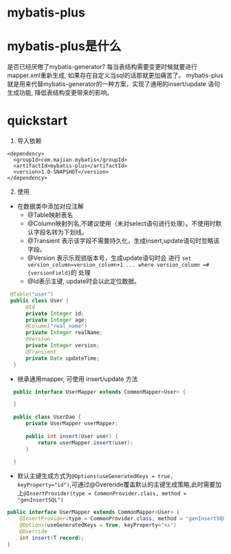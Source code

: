 # mybatis-plus
# mybatis-plus是什么
是否已经厌倦了mybatis-generator? 每当表结构需要变更时候就要进行mapper.xml重新生成, 如果存在自定义当sql的话那就更加痛苦了。
mybatis-plus就是用来代替mybatis-generator的一种方案，实现了通用的insert/update 语句生成功能, 降低表结构变更带来的影响。

# quickstart
1. 导入依赖
```
<dependency>
  <groupId>com.majian.mybatis</groupId>
  <artifactId>mybatis-plus</artifactId>
  <version>1.0-SNAPSHOT</version>
</dependency>
```
2. 使用
- 在数据类中添加对应注解
    - @Table映射表名
    - @Column映射列名,不建议使用（未对select语句进行处理）。不使用时默认字段名转为下划线。
    - @Transient 表示该字段不需要持久化，生成insert,update语句时忽略该字段。
    - @Version 表示乐观锁版本号，生成update语句时会 进行 `set version_column=version_column+1 ... where version_column =#{versionField}`的
处理
    - @Id表示主键, update时会以此定位数据。

```java
 @Table("user")
 public class User {
      @Id
      private Integer id;
      private Integer age;
      @Column("real_name")
      private Integer realName;
      @Version
      private Integer version;
      @Transient
      private Date updateTime;
  }
```
- 继承通用mapper, 可使用 insert/update 方法
```java
  public interface UserMapper extends CommonMapper<User> {

  }
 
  public class UserDao {
      private UserMapper userMapper;
 
      public int insert(User user) {
          return userMapper.insert(user);
      }
 
  }
```

- 默认主键生成方式为`@Options(useGeneratedKeys = true, keyProperty="id")`,可通过@Overeride覆盖默认的主键生成策略,此时需要加上`@InsertProvider(type = CommonProvider.class, method = "genInsertSQL")`
``` java
public interface UserMapper extends CommonMapper<User> {
    @InsertProvider(type = CommonProvider.class, method = "genInsertSQL")
    @Options(useGeneratedKeys = true, keyProperty="xx")
    @Override
    int insert(T record);
}
      
```
